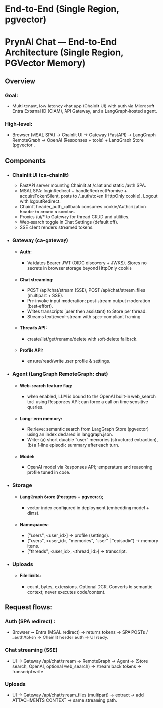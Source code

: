 # End-to-End (Single Region, pgvector)

# PrynAI Chat — End‑to‑End Architecture (Single Region, PGVector Memory)

## Overview
  ### Goal:
  - Multi‑tenant, low‑latency chat app (Chainlit UI) with auth via Microsoft Entra External ID (CIAM), API Gateway, and a LangGraph‑hosted agent.

### High‑level:
- Browser (MSAL SPA) → Chainlit UI → Gateway (FastAPI) → LangGraph RemoteGraph → OpenAI (Responses + tools) + LangGraph Store (pgvector).

## Components

- ### Chainlit UI (ca-chainlit)
    - FastAPI server mounting Chainlit at /chat and static /auth SPA.
    - MSAL SPA: loginRedirect + handleRedirectPromise + acquireTokenSilent, posts to /_auth/token (HttpOnly cookie). Logout with logoutRedirect.
    - Chainlit header_auth_callback consumes cookie/Authorization header to create a session. 
    - Proxies /ui/* to Gateway for thread CRUD and utilities.
    - Web‑search toggle in Chat Settings (default off).
    - SSE client renders streamed tokens.

- ### Gateway (ca-gateway)
    - #### Auth:
        - Validates Bearer JWT (OIDC discovery + JWKS). Stores no secrets in browser storage beyond HttpOnly cookie
    - #### Chat streaming:
        - POST /api/chat/stream (SSE), POST /api/chat/stream_files (multipart + SSE).
        - Pre‑invoke input moderation; post‑stream output moderation (best‑effort).
        - Writes transcripts (user then assistant) to Store per thread.
        - Streams text/event-stream with spec‑compliant framing
    - #### Threads API:
       -  create/list/get/rename/delete with soft‑delete fallback.
    - #### Profile API:
       -  ensure/read/write user profile & settings.

 - ### Agent (LangGraph RemoteGraph: chat)
    - #### Web‑search feature flag:
       -  when enabled, LLM is bound to the OpenAI built‑in web_search tool using Responses API; can force a call on time‑sensitive queries.
    - #### Long‑term memory:
       - Retrieve: semantic search from LangGraph Store (pgvector) using an index declared in langgraph.json.
       - Write: (a) short durable “user” memories (structured extraction), (b) a 1‑line episodic summary after each turn.
   - #### Model:
       - OpenAI model via Responses API; temperature and reasoning profile tuned in code.
- ### Storage
   - #### LangGraph Store (Postgres + pgvector);
      -  vector index configured in deployment (embedding model + dims).
   - #### Namespaces:
      - ["users", <user_id>] → profile (settings).
      - ("users", <user_id>, "memories", "user" | "episodic") → memory items.
      - ["threads", <user_id>, <thread_id>] → transcript.
- ### Uploads
     - #### File limits:
        - count, bytes, extensions. Optional OCR. Converts to semantic context; never executes code/content.
      
## Request flows:
  ### Auth (SPA redirect) :
  - Browser → Entra (MSAL redirect) → returns tokens → SPA POSTs / _auth/token → Chainlit header auth → UI ready.
  ### Chat streaming (SSE)
  - UI → Gateway /api/chat/stream → RemoteGraph → Agent → (Store search, OpenAI, optional web_search) → stream back tokens → transcript write.
  ### Uploads
  - UI → Gateway /api/chat/stream_files (multipart) → extract → add ATTACHMENTS CONTEXT → same streaming path.
     
